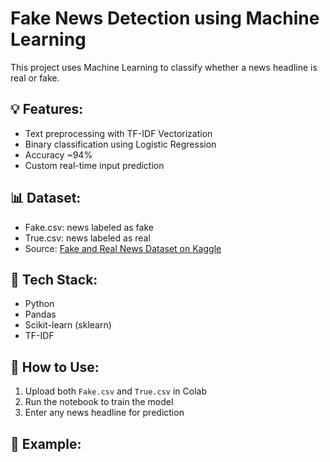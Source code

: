 # Fake News Detection using Machine Learning

This project uses Machine Learning to classify whether a news headline is real or fake.

## 💡 Features:
- Text preprocessing with TF-IDF Vectorization
- Binary classification using Logistic Regression
- Accuracy ~94%
- Custom real-time input prediction

## 📊 Dataset:
- Fake.csv:  news labeled as fake
- True.csv:  news labeled as real
- Source: [Fake and Real News Dataset on Kaggle](https://www.kaggle.com/datasets/clmentbisaillon/fake-and-real-news-dataset)

## 🔧 Tech Stack:
- Python
- Pandas
- Scikit-learn (sklearn)
- TF-IDF

## 🚀 How to Use:
1. Upload both `Fake.csv` and `True.csv` in Colab
2. Run the notebook to train the model
3. Enter any news headline for prediction

## 🧠 Example:
